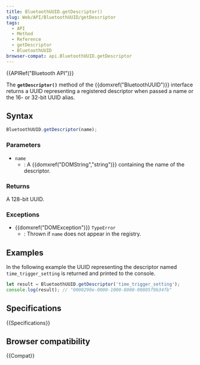 ```yaml
---
title: BluetoothUUID.getDescriptor()
slug: Web/API/BluetoothUUID/getDescriptor
tags:
  - API
  - Method
  - Reference
  - getDescriptor
  - BluetoothUUID
browser-compat: api.BluetoothUUID.getDescriptor
---
```

{{APIRef("Bluetooth API")}}

The **`getDescriptor()`**  method of the {{domxref("BluetoothUUID")}} interface returns a UUID representing a registered descriptor when passed a name or the 16- or 32-bit UUID alias.

## Syntax

```js
BluetoothUUID.getDescriptor(name);
```

### Parameters

- `name`
  - : A {{domxref("DOMString","string")}} containing the name of the descriptor.

### Returns

A 128-bit UUID.

### Exceptions

- {{domxref("DOMException")}} `TypeError`
  - : Thrown if `name` does not appear in the registry.

## Examples

In the following example the UUID representing the descriptor named `time_trigger_setting` is returned and printed to the console.

```js
let result = BluetoothUUID.getDescriptor('time_trigger_setting');
console.log(result); // "0000290e-0000-1000-8000-00805f9b34fb"
```

## Specifications

{{Specifications}}

## Browser compatibility

{{Compat}}
